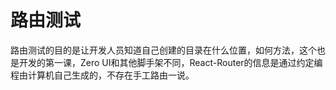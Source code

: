 # 路由测试

路由测试的目的是让开发人员知道自己创建的目录在什么位置，如何方法，这个也是开发的第一课，Zero UI和其他脚手架不同，React-Router的信息是通过约定编程由计算机自己生成的，不存在手工路由一说。



